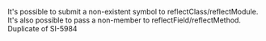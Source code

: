 It's possible to submit a non-existent symbol to reflectClass/reflectModule. It's also possible to pass a non-member to reflectField/reflectMethod.
Duplicate of SI-5984
